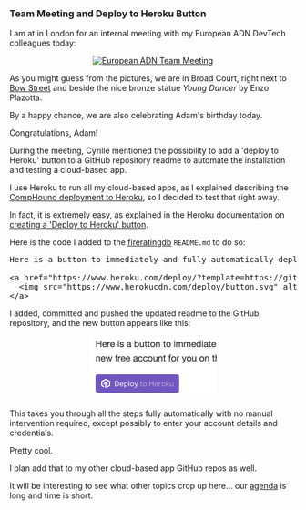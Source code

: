 <head>
<title>The 3D Web Coder</title>
<meta http-equiv="Content-Type" content="text/html; charset=utf-8"/>
<link rel="stylesheet" type="text/css" href="3dwc.css"/>
<script src="run_prettify.js" type="text/javascript"></script>
<!--
<script src="https://google-code-prettify.googlecode.com/svn/loader/run_prettify.js" type="text/javascript"></script>
-->
</head>

<!---

#adskdevnetwrk
#expressjs
#RestSharp
#Autodesk #IoT #SeeControl #cloud
#python #markdown #asciidoc
#gcal #caldav #googleapi
#milanojs
#prague
#au2015 #autocad #inventor #ah8 #cubeathens #developers
#aws #handlebars
#JsFiddle #Reactjs
#autodesku #rtceur
#Reactjs
#MongoDB
#mongolab
#Heroku
#restapi #nodejs #adsk
#javascript
#au2015 #autodesku #rtceur #SVG #javascript

akn_include

Team Meeting and Deploy to Heroku Button #3dwebcoder #revitapi #3dweb #a360 #3dwebaccel @adskForge #Heroku


I am at in London for an internal meeting with my European ADN DevTech colleagues today.
As you might guess from the pictures, we are in Broad Court, right next to Bow Street and beside the nice bronze statue Young Dancer by Enzo Plazotta.
During the meeting, Cyrille mentioned the possibility to add a 'deploy to Heroku' button to a GitHub repository readme to automate the installation and testing a cloud-based app.
I use Heroku to run all my cloud-based apps, so I decided to test that right away...


-->


### Team Meeting and Deploy to Heroku Button

I am at in London for an internal meeting with my European ADN DevTech colleagues today:

<center>
<a data-flickr-embed="true"  href="https://www.flickr.com/photos/jeremytammik/albums/72157663346443223" title="European ADN Team Meeting"><img src="https://farm2.staticflickr.com/1544/25349932560_c97148600b_n.jpg" width="320" height="240" alt="European ADN Team Meeting"></a><script async src="//embedr.flickr.com/assets/client-code.js" charset="utf-8"></script>
</center>

As you might guess from the pictures, we are in Broad Court, right next to [Bow Street](https://en.wikipedia.org/wiki/Bow_Street) and beside the nice bronze statue *Young Dancer* by Enzo Plazotta.

By a happy chance, we are also celebrating Adam's birthday today.

Congratulations, Adam!

During the meeting, Cyrille mentioned the possibility to add a 'deploy to Heroku' button to a GitHub repository readme to automate the installation and testing a cloud-based app.

I use Heroku to run all my cloud-based apps, as I explained describing
the [CompHound deployment to Heroku](http://the3dwebcoder.typepad.com/blog/2015/09/comphound-heroku-deployment-and-urban-farming.html#4),
so I decided to test that right away.

In fact, it is extremely easy, as explained in the Heroku documentation
on [creating a 'Deploy to Heroku' button](https://devcenter.heroku.com/articles/heroku-button).

Here is the code I added to the [fireratingdb](https://github.com/jeremytammik/firerating) `README.md` to do so:

<pre class="prettyprint">
Here is a button to immediately and fully automatically deploy and run this app on your Heroku account for you, creating a new free account for you on the fly if needed:

&lt;a href="https://www.heroku.com/deploy/?template=https://github.com/jeremytammik/firerating"&gt;
  &lt;img src="https://www.herokucdn.com/deploy/button.svg" alt="Deploy"&gt;
&lt;/a&gt;
</pre>

I added, committed and pushed the updated readme to the GitHub repository, and the new button appears like this:

<center>
<img src="img/deploy_to_heroku_button.png" alt="Deploy to Heroku' button" width="224">
</center>

This takes you through all the steps fully automatically with no manual intervention required, except possibly to enter your account details and credentials.

Pretty cool.

I plan add that to my other cloud-based app GitHub repos as well.

It will be interesting to see what other topics crop up here...
our [agenda](http://thebuildingcoder.typepad.com/blog/2016/03/trial-period-floating-license-entitlement-api-and-sketchup-grevit.html#4) is
long and time is short.
